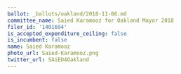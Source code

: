 ```yaml
---
ballot: _ballots/oakland/2018-11-06.md
committee_name: Saied Karamooz for Oakland Mayor 2018
filer_id: '1401694'
is_accepted_expenditure_ceiling: false
is_incumbent: false
name: Saied Karamooz
photo_url: Saied-Karamooz.png
twitter_url: SAiED4Oakland
---
```

